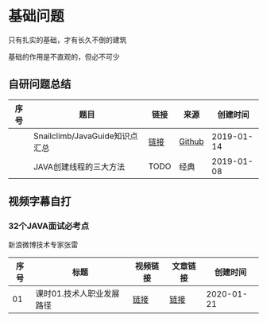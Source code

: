 # 基础问题

只有扎实的基础，才有长久不倒的建筑

基础的作用是不直观的，但必不可少

## 自研问题总结

|序号|题目|链接|来源|创建时间|
|--|--|--|--|--|
||Snailclimb/JavaGuide知识点汇总|[链接](Snailclimb_JavaGuide)|[Github](https://github.com/Snailclimb/JavaGuide)|2019-01-14|
||JAVA创建线程的三大方法|TODO|经典|2019-01-08|

## 视频字幕自打

### 32个JAVA面试必考点 

新浪微博技术专家张雷

|序号|标题|视频链接|文章链接|创建时间|
|--|--|--|--|--|
|01|课时01.技术人职业发展路径|[链接](https://tswork.peterpy.cn/plan/32个JAVA面试必考点/课时01.技术人职业发展路径.mp4)|[链接](32个JAVA面试必考点/课时01.技术人职业发展路径)|2020-01-21|
